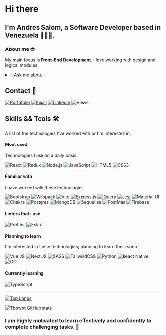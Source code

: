 # Hi there  <img src="https://media.tenor.com/L0buenbeL6YAAAAi/pepe-greetings-greetings-pepe.gif" width="5rem"><br/>

## I'm Andres Salom, a Software Developer based in Venezuela 👨🏻‍💻.

### About me 🤓


My main focus is <strong>Front-End Development</strong>. I love working with design and logical modules.

<details>
<summary>💡 Ask me about</summary>

<br>

```typescript
const user: Dev = {
    fullName: "Andres Salom",
    country: "Venezuela",
    languages: ["English 🇺🇸", "Spanish 🇲🇽"],
    topics: {
        'Tech': { icon: '🤖', valid: true },
        'Videogames': { icon: '👾', valid: true },
        'Music': { icon: '🎧', valid: true },
        'Space': { icon: '🚀', valid: true },
    }
};
```

</details>


## Contact 💬

[![Portafolio](https://img.shields.io/badge/portfolio-20232A?style=for-the-badge&logo=Google%20Home&logoColor=FF7F50)](https://tbownt-portfolio.netlify.app/)
[![Email](https://img.shields.io/badge/email-20232A?style=for-the-badge&logo=Gmail&logoColor=FF7F50)](mailto:andresjose543@gmail.com)
[![LinkedIn](https://img.shields.io/badge/LinkedIn-20232A?style=for-the-badge&logo=linkedin&logoColor=0077B5)](https://www.linkedin.com/in/andres-salom/)
![Views](https://hits.sh/github.com/Tbownt/hits.svg?style=for-the-badge&label=Profile%20views&color=20232A&labelColor=20232A)


## Skills && Tools 🛠️

A list of the technologies I've worked with or I'm interested in:

#### Most used

Technologies I use on a daily basis.

![React](https://img.shields.io/badge/React-20232A?style=for-the-badge&logo=react&logoColor=61DAFB)
![Redux](https://img.shields.io/badge/redux-20232A.svg?style=for-the-badge&logo=redux&logoColor=ba8fff)
![Node.js](https://img.shields.io/badge/Node.js-20232A?style=for-the-badge&logo=nodedotjs&logoColor=339933)
![JavaScript](https://img.shields.io/badge/JavaScript-20232A?style=for-the-badge&logo=javascript&logoColor=F7DF1E)
![HTML5](https://img.shields.io/badge/HTML5-20232A?style=for-the-badge&logo=html5&logoColor=E34F26)
![CSS3](https://img.shields.io/badge/CSS3-20232A?style=for-the-badge&logo=css3&logoColor=1572B6)


#### Familiar with

I have worked with these technologies.

![Bootstrap](https://img.shields.io/badge/Bootstrap-20232A?style=for-the-badge&logo=bootstrap&logoColor=563D7C)
![Webpack](https://img.shields.io/badge/Webpack-20232A?style=for-the-badge&logo=webpack&logoColor=8DD6F9)
![Vite](https://img.shields.io/badge/Vite-20232A?style=for-the-badge&logo=vite&logoColor=B73BFE)
![Express.js](https://img.shields.io/badge/Express.js-20232A?style=for-the-badge&logo=express&logoColor=white)
![jQuery](https://img.shields.io/badge/jQuery-20232A?style=for-the-badge&logo=jquery&logoColor=0769AD)
![Jest](https://img.shields.io/badge/Jest-20232A?style=for-the-badge&logo=jest&logoColor=C21325)
![Material UI](https://img.shields.io/badge/Material%20UI-20232A?style=for-the-badge&logo=mui&logoColor=007fff)
![Chakra](https://img.shields.io/badge/chakra-20232A.svg?style=for-the-badge&logo=chakraui&logoColor=white)
![Postgres](https://img.shields.io/badge/postgres-20232A.svg?style=for-the-badge&logo=postgresql&logoColor=699eca)
![MongoDB](https://img.shields.io/badge/MongoDB-20232A?style=for-the-badge&logo=mongodb&logoColor=4EA94B)
![Sequelize](https://img.shields.io/badge/Sequelize-20232A?style=for-the-badge&logo=Sequelize&logoColor=8DD6F9)
![PostMan](https://img.shields.io/badge/Postman-20232A?style=for-the-badge&logo=Postman&logoColor=ff6c37)
![Firebase](https://img.shields.io/badge/firebase-20232A?style=for-the-badge&logo=firebase&logoColor=yellow)

#### Linters that i use
![Prettier](https://img.shields.io/badge/prettier-20232A?style=for-the-badge&logo=prettier&logoColor=F7BA3E)
![Eslint](https://img.shields.io/badge/eslint-20232A?style=for-the-badge&logo=eslint&logoColor=b7b7ff)


#### Planning to learn

I'm interested in these technologies; planning to learn them soon.

![Vue JS](https://img.shields.io/badge/Vue.js-20232A?style=for-the-badge&logo=vuedotjs&logoColor=4FC08D)
![Next JS](https://img.shields.io/badge/next.js-20232A?style=for-the-badge&logo=nextdotjs&logoColor=white)
![SASS](https://img.shields.io/badge/Sass-20232A?style=for-the-badge&logo=sass&logoColor=CC6699)
![TailwindCSS](https://img.shields.io/badge/Tailwind_CSS-20232A?style=for-the-badge&logo=tailwind-css&logoColor=38B2AC)
![Python](https://img.shields.io/badge/Python-20232A?style=for-the-badge&logo=python&logoColor=0769AD)
![React Native](https://img.shields.io/badge/React_Native-20232A?style=for-the-badge&logo=react&logoColor=61DAFB)
![GO](https://img.shields.io/badge/Go-20232A?style=for-the-badge&logo=go&logoColor=white)

#### Currently learning


![TypeScript](https://img.shields.io/badge/TypeScript-20232A?style=for-the-badge&logo=typescript&logoColor=007ACC)

<hr>

[![Top Langs](https://github-readme-stats.vercel.app/api/top-langs/?username=Tbownt&layout=compact)](https://github.com/anuraghazra/github-readme-stats)

![Tbownt GitHub stats](https://jolibois-readme-stats.vercel.app/api?username=tbownt&show_icons=true&theme=radical&include_all_commits=true&count_private=true)

### I am highly motivated to learn effectively and confidently to complete challenging tasks. :pencil: 
